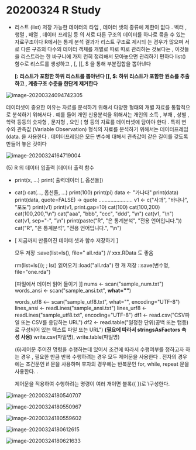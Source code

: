 # 20200324 R Study

- 리스트 (list)
  저장 가능한 데이터의 타입 , 데이터 샛의 종류에 제한이 없다 . 벡터 , 행렬 , 배열 ,
  데이터 프레임 등 의 서로 다른 구조의 데이터를 하나로 묶을 수 있는 자료구조이다
  R에서는 통계 분석 결과가 리스트 구조로 제시되 는 경우가 많으며 서로 다른 구조의 다수의
  데이터 객체를 개별로 따로 따로 관리하는 것보다는 , 이것들을 리스트라는 한 바구니에 가지
  런히 정리해서 모아놓으면 관리하기 편하다
  list() 함수로 리스트를 생성하고 , [, [[, $ 을 통해 부분집합을 뽑아낸다

  **[: 리스트가 포함한 하위 리스트를 뽑아낸다
  [[, $: 하위 리스트가 포함한 원소를 추출하고 , 계층구조 수준을 한단계 제거한다**

![image-20200324094742305](C:\Users\seouz\AppData\Roaming\Typora\typora-user-images\image-20200324094742305.png)

데이터셋이 중요한 이유는 자료를 분석하기 위해서 다양한 형태의 개별 자료를 통합적으로 분석하기 위해서다 . 예를 들어 개인 신용분석을 위해서는 개인의 소득 , 부채 , 성별 , 학력 등등의 숫자형 , 문자형 , 요인 ( 형 등의 자료를 데이터셋에 담아야 한다 .
특히 변수와 관측값 (Variable Observation) 형식의 자료를 분석하기 위해서는 데이터프레임 (data. 을 사용한다 . 데이터프레임은 모든 변수에 대해서 관측값이 같은 길이를 갖도록 만들어 놓은 것이다

![image-20200324164719004](C:\Users\seouz\AppData\Roaming\Typora\typora-user-images\image-20200324164719004.png)

(5) R
의 데이터 입출력
[데이터 출력 함수

- print(x, ...)
  print( 출력데이터 [, 옵션들])

- cat()
  cat(…, 옵션들, ...)
  print(100)
  print(pi)
  data <- "가나다"
  print(data)
  print(data, quote=FALSE)     -> quote .......................
  v1 <- c("사과", "바나나", "포도")
  print(v1)
  print(v1, print.gap=10)
  cat(100)
  cat(100,200)
  cat(100,200,"\\n")
  cat("aaa", "bbb", "ccc", "ddd", "\\n")
  cat(v1, "\\n")
  cat(v1, sep="-", "\\n")
  print(paste("R", "은 통계분석", "전용 언어입니다."))
  cat("R", "은 통계분석", "전용 언어입니다.", "\\n")

  

- [ 지금까지 만들어진 데이터 셋과 함수 저장하기 ]

  모두 저장 :save(list=ls(), file=" all.rda") // xxx.RData 도 좋음

  rm(list=ls()); ; ls()
  읽어오기 :load("all.rda")
  한 개 저장 ::save(변수명, file="one.rda")

  [파일에서 데이터 읽어 들이기 ]]
  nums <- scan("sample_num.txt")
  words_ansi <- scan("sample_ansi.txt", **what=""**)

  

  words_utf8 <-- scan("sample_utf8.txt", what="", encoding="UTF-8")
  lines_ansi <- readLines("sample_ansi.txt")
  lines_urf8 <- readLines("sample_utf8.txt", encoding="UTF-8")
  df1 <- read.csv("CSV파일 또는 CSV를 응답하는 URL")
  df2 <- read.table("일정한 단위(공백 또는 탭등)로 구성되어 있는 텍스트 파일 또는 URL")
  **(필요에 따라서 stringsAsFactors 속성 사용)**
  write.csv(파일명), write.table(파일명)

  (6)제어문
  주어진 명령을 수행하는데 있어서 조건에 따라서 수행여부를 정하고자 하는 경우 , 필요한 만큼 반복 수행하려는 경우 모두 제어문을 사용한다 . 전자의 경우에는 조건문인 if 문을 사용하며 후자의 경우에는 반복문인 for, while, repeat 문을 사용한다. .

  제어문을 적용하여 수행하려는 명령이 여러 개이면 블록({ })로 \구성한다.

![image-20200324180540707](C:\Users\seouz\AppData\Roaming\Typora\typora-user-images\image-20200324180540707.png)

![image-20200324180550967](C:\Users\seouz\AppData\Roaming\Typora\typora-user-images\image-20200324180550967.png)

![image-20200324180559602](C:\Users\seouz\AppData\Roaming\Typora\typora-user-images\image-20200324180559602.png)

![image-20200324180612615](C:\Users\seouz\AppData\Roaming\Typora\typora-user-images\image-20200324180612615.png)

![image-20200324180621633](C:\Users\seouz\AppData\Roaming\Typora\typora-user-images\image-20200324180621633.png)